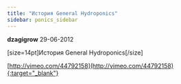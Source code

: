 ```yaml
---
title: "История General Hydroponics"
sidebar: ponics_sidebar
---
```


**dzagigrow** 29-06-2012

[size=14pt]История General Hydroponics[/size]

[http://vimeo.com/44792158](http://vimeo.com/44792158){:target="_blank"}


